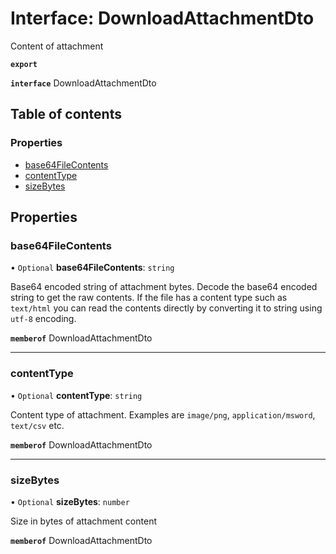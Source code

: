 # Interface: DownloadAttachmentDto

Content of attachment

**`export`**

**`interface`** DownloadAttachmentDto

## Table of contents

### Properties

- [base64FileContents](DownloadAttachmentDto.md#base64filecontents)
- [contentType](DownloadAttachmentDto.md#contenttype)
- [sizeBytes](DownloadAttachmentDto.md#sizebytes)

## Properties

### base64FileContents

• `Optional` **base64FileContents**: `string`

Base64 encoded string of attachment bytes. Decode the base64 encoded string to get the raw contents. If the file has a content type such as `text/html` you can read the contents directly by converting it to string using `utf-8` encoding.

**`memberof`** DownloadAttachmentDto

___

### contentType

• `Optional` **contentType**: `string`

Content type of attachment. Examples are `image/png`, `application/msword`, `text/csv` etc.

**`memberof`** DownloadAttachmentDto

___

### sizeBytes

• `Optional` **sizeBytes**: `number`

Size in bytes of attachment content

**`memberof`** DownloadAttachmentDto
